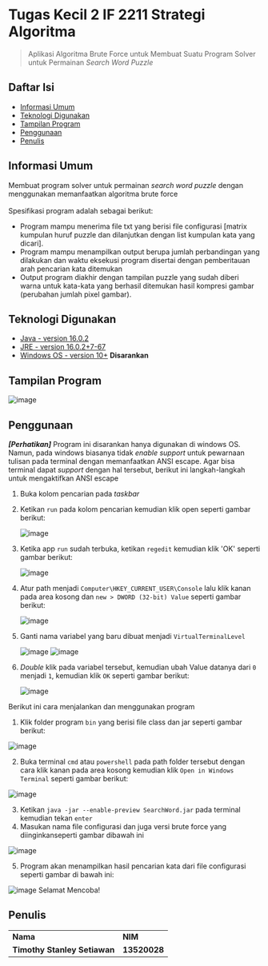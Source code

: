# Tugas Kecil 2 IF 2211 Strategi Algoritma
> Aplikasi Algoritma Brute Force untuk Membuat Suatu Program Solver untuk Permainan _Search Word Puzzle_

## Daftar Isi
* [Informasi Umum](#informasi-umum)
* [Teknologi Digunakan](#teknologi-digunakan)
* [Tampilan Program](#tampilan-program)
* [Penggunaan](#penggunaan)
* [Penulis](#penulis)
<!-- * [License](#license) -->

## Informasi Umum
Membuat program solver untuk permainan _search word puzzle_ dengan menggunakan memanfaatkan algoritma brute force <br /> <br />
Spesifikasi program adalah sebagai berikut: 
- Program mampu menerima file txt yang berisi file configurasi [matrix kumpulan huruf puzzle dan dilanjutkan dengan list kumpulan kata yang dicari].
- Program mampu menampilkan output berupa jumlah perbandingan yang dilakukan dan waktu eksekusi program disertai dengan pemberitauan arah pencarian kata ditemukan
- Output program diakhir dengan tampilan puzzle yang sudah diberi warna untuk kata-kata yang berhasil ditemukan
hasil kompresi gambar (perubahan jumlah pixel gambar).
<!-- You don't have to answer all the questions - just the ones relevant to your project. -->

## Teknologi Digunakan
- [Java - version 16.0.2](https://en.wikipedia.org/wiki/Java) 
- [JRE - version 16.0.2+7-67](https://en.wikipedia.org/wiki/Java_(software_platform)) 
- [Windows OS - version 10+](https://en.wikipedia.org/wiki/Microsoft_Windows) **Disarankan**

## Tampilan Program

![image](https://media.discordapp.net/attachments/830474732477874226/935724070757072906/unknown.png?width=1134&height=662)

## Penggunaan
***[Perhatikan]***
Program ini disarankan hanya digunakan di windows OS. Namun, pada windows biasanya tidak _enable support_ untuk pewarnaan tulisan pada terminal dengan memanfaatkan ANSI escape. Agar bisa terminal dapat _support_ dengan hal tersebut, berikut ini langkah-langkah untuk mengaktifkan ANSI escape
1. Buka kolom pencarian pada _taskbar_
2. Ketikan ```run``` pada kolom pencarian kemudian klik open seperti gambar berikut:

   ![image](https://media.discordapp.net/attachments/830474732477874226/935733597602730014/unknown.png?width=713&height=470)

3. Ketika app ```run``` sudah terbuka, ketikan ```regedit``` kemudian klik 'OK' seperti gambar berikut:
    
   ![image](https://cdn.discordapp.com/attachments/830474732477874226/935734847014580244/unknown.png)
    
4. Atur path menjadi ```Computer\HKEY_CURRENT_USER\Console``` lalu klik kanan pada area kosong dan ```new > DWORD (32-bit) Value``` seperti gambar berikut:

   ![image](https://cdn.discordapp.com/attachments/830474732477874226/935738712711651378/unknown.png)

5. Ganti nama variabel yang baru dibuat menjadi ```VirtualTerminalLevel```

   ![image](https://cdn.discordapp.com/attachments/830474732477874226/935739023387942963/unknown.png)
   ![image](https://cdn.discordapp.com/attachments/830474732477874226/935739508861829170/unknown.png)

6. _Double_ klik pada variabel tersebut, kemudian ubah Value datanya dari ```0``` menjadi ```1```, kemudian klik ```OK``` seperti gambar berikut:

   ![image](https://cdn.discordapp.com/attachments/830474732477874226/935740482762449026/unknown.png)

Berikut ini cara menjalankan dan menggunakan program
1. Klik folder program ```bin``` yang berisi file class dan jar seperti gambar berikut:

  ![image](https://cdn.discordapp.com/attachments/830474732477874226/935740482762449026/unknown.png)
  
2. Buka terminal ```cmd``` atau ```powershell``` pada path folder tersebut dengan cara klik kanan pada area kosong kemudian klik ```Open in Windows Terminal``` seperti gambar berikut:

  ![image](https://cdn.discordapp.com/attachments/830474732477874226/935740482762449026/unknown.png)
  
3. Ketikan ```java -jar --enable-preview SearchWord.jar``` pada terminal kemudian tekan ```enter``` 
4. Masukan nama file configurasi dan juga versi brute force yang diinginkanseperti gambar dibawah ini

  ![image](https://cdn.discordapp.com/attachments/830474732477874226/935743685310693387/unknown.png)

5. Program akan menampilkan hasil pencarian kata dari file configurasi seperti gambar di bawah ini:

  ![image](https://media.discordapp.net/attachments/830474732477874226/935724070757072906/unknown.png?width=1134&height=662)
Selamat Mencoba!
    
## Penulis
<table>
    <tr>
      <td><b>Nama</b></td>
      <td><b>NIM</b></td>
    </tr>
    <tr>
      <td><b>Timothy Stanley Setiawan</b></td>
      <td><b>13520028</b></td>
    </tr>
</table>
